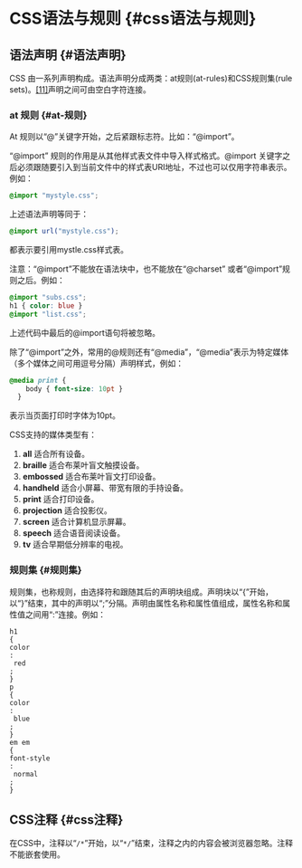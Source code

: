 # CSS语法与规则 {#css语法与规则}

## 语法声明 {#语法声明}

CSS 由一系列声明构成。语法声明分成两类：at规则\(at-rules\)和CSS规则集\(rule sets\)。[\[11\]](https://yangjh.gitee.io/front-end/References.html#cite-11)声明之间可由空白字符连接。

### at 规则 {#at-规则}

At 规则以“@”关键字开始，之后紧跟标志符。比如：“@import”。

“@import” 规则的作用是从其他样式表文件中导入样式格式。@import 关键字之后必须跟随要引入到当前文件中的样式表URI地址，不过也可以仅用字符串表示。例如：

```css
@import "mystyle.css";
```

上述语法声明等同于：

```css
@import url("mystyle.css");
```

都表示要引用mystle.css样式表。

注意：“@import”不能放在语法块中，也不能放在“@charset” 或者“@import”规则之后。例如：

```css
@import "subs.css";
h1 { color: blue }
@import "list.css";
```

上述代码中最后的@import语句将被忽略。

除了“@import”之外，常用的@规则还有“@media”，“@media”表示为特定媒体（多个媒体之间可用逗号分隔）声明样式，例如：

```css
@media print {
    body { font-size: 10pt }
  }
```

表示当页面打印时字体为10pt。

CSS支持的媒体类型有：

1. **all**
   适合所有设备。
2. **braille**
   适合布莱叶盲文触摸设备。
3. **embossed**
   适合布莱叶盲文打印设备。
4. **handheld**
   适合小屏幕、带宽有限的手持设备。
5. **print**
   适合打印设备。
6. **projection**
   适合投影仪。
7. **screen**
   适合计算机显示屏幕。
8. **speech**
   适合语音阅读设备。
9. **tv**
   适合早期低分辨率的电视。

### 规则集 {#规则集}

规则集，也称规则，由选择符和跟随其后的声明块组成。声明块以“{”开始，以“}”结束，其中的声明以“;”分隔。声明由属性名称和属性值组成，属性名称和属性值之间用“:”连接。例如：

```
h1
{
color
:
 red
;
}
p
{
color
:
 blue
;
}
em em
{
font-style
:
 normal
;
}
```

## CSS注释 {#css注释}

在CSS中，注释以“`/*`”开始，以“`*/`”结束，注释之内的内容会被浏览器忽略。注释不能嵌套使用。

